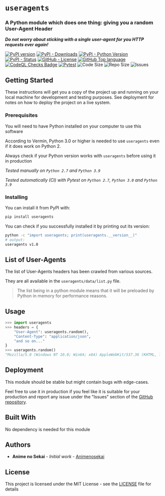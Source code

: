# `useragents`

### A Python module which does one thing: giving you a random User-Agent Header
***Do not worry about sticking with a single user-agent for you HTTP requests ever again!***

[![PyPI version](https://badge.fury.io/py/pyuseragents.svg)](https://pypi.org/project/pyuseragents/)
[![PyPI - Downloads](https://img.shields.io/pypi/dm/pyuseragents)](https://pypistats.org/packages/pyuseragents)
[![PyPI - Python Version](https://img.shields.io/pypi/pyversions/pyuseragents)](https://pypi.org/project/pyuseragents/)
[![PyPI - Status](https://img.shields.io/pypi/status/pyuseragents)](https://pypi.org/project/pyuseragents/)
[![GitHub - License](https://img.shields.io/github/license/Animenosekai/useragents)](https://github.com/Animenosekai/useragents/blob/master/LICENSE)
[![GitHub Top language](https://img.shields.io/github/languages/top/Animenosekai/useragents)](https://github.com/Animenosekai/useragents)
[![CodeQL Checks Badge](https://github.com/Animenosekai/useragents/workflows/CodeQL%20Python%20Analysis/badge.svg)](https://github.com/Animenosekai/useragents/actions?query=workflow%3ACodeQL)
[![Pytest](https://github.com/Animenosekai/useragents/actions/workflows/pytest.yml/badge.svg)](https://github.com/Animenosekai/useragents/actions/workflows/pytest.yml)
![Code Size](https://img.shields.io/github/languages/code-size/Animenosekai/useragents)
![Repo Size](https://img.shields.io/github/repo-size/Animenosekai/useragents)
![Issues](https://img.shields.io/github/issues/Animenosekai/useragents)


## Getting Started

These instructions will get you a copy of the project up and running on your local machine for development and testing purposes. See deployment for notes on how to deploy the project on a live system.

### Prerequisites

You will need to have Python installed on your computer to use this software

According to Vermin, Python 3.0 or higher is needed to use `useragents` even if it does work on Python 2.

Always check if your Python version works with `useragents` before using it in production

*Tested manually on `Python 2.7` and `Python 3.9`*

*Tested automatically (CI) with Pytest on `Python 2.7`, `Python 3.0` and `Python 3.9`*

### Installing

You can install it from PyPI with:

```bash
pip install useragents
```

You can check if you successfully installed it by printing out its version:

```bash
python -c "import useragents; print(useragents.__version__)"
# output:
useragents v1.0
```

## List of User-Agents

The list of User-Agents headers has been crawled from various sources.

They are all available in the `useragents/data/list.py` file.

> The list being in a python module means that it will be preloaded by Python in memory for performance reasons.

## Usage
```python
>>> import useragents
>>> headers = {
    "User-Agent": useragents.random(),
    "Content-Type": "application/json",
    "and so on..."
}
>>> useragents.random()
"Mozilla/5.0 (Windows NT 10.0; Win64; x64) AppleWebKit/537.36 (KHTML, like Gecko) Chrome/60.0.3112.113 Safari/537.36"
```

## Deployment

This module should be stable but might contain bugs with edge-cases.

Feel free to use it in production if you feel like it is suitable for your production and report any issue under the "Issues" section of the [GitHub repository](https://github.com/Animenosekai/useragents).

## Built With
No dependency is needed for this module

## Authors

* **Anime no Sekai** - *Initial work* - [Animenosekai](https://github.com/Animenosekai)

## License

This project is licensed under the MIT License - see the [LICENSE](LICENSE) file for details
